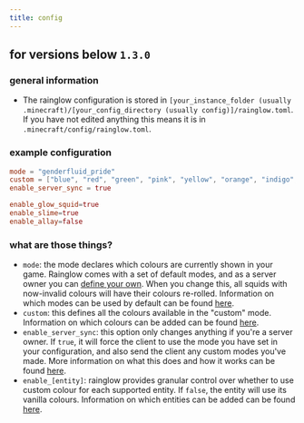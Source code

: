 ```yaml
---
title: config
---
```


## for versions below `1.3.0`

### general information
- The rainglow configuration is stored in `[your_instance_folder (usually .minecraft)/[your_config_directory (usually config)]/rainglow.toml`.
If you have not edited anything this means it is in `.minecraft/config/rainglow.toml`.

### example configuration
```toml
mode = "genderfluid_pride"
custom = ["blue", "red", "green", "pink", "yellow", "orange", "indigo", "purple", "white", "gray", "black"]
enable_server_sync = true

enable_glow_squid=true
enable_slime=true
enable_allay=false
```

### what are those things?
- `mode`: the mode declares which colours are currently shown in your game. Rainglow comes with a set of default modes, and as a server owner you can [define your own](https://github.com/ix0rai/rainglow/wiki/creating-custom-modes). When you change this, all squids with now-invalid colours will have their colours re-rolled. Information on which modes can be used by default can be found [here](https://github.com/ix0rai/rainglow/wiki/reference#available-modes).
- `custom`: this defines all the colours available in the "custom" mode. Information on which colours can be added can be found [here](https://github.com/ix0rai/rainglow/wiki/reference#available-colours).
- `enable_server_sync`: this option only changes anything if you're a server owner. If `true`, it will force the client to use the mode you have set in your configuration, and also send the client any custom modes you've made. More information on what this does and how it works can be found [here](https://github.com/ix0rai/rainglow/wiki/server-sync).
- `enable_[entity]`: rainglow provides granular control over whether to use custom colour for each supported entity. If `false`, the entity will use its vanilla colours. Information on which entities can be added can be found [here](https://github.com/ix0rai/rainglow/wiki/reference#available-entities).